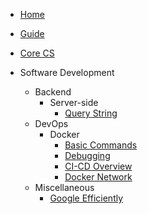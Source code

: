 - [Home](/)
- [Guide](guide.md)
- [Core CS](core/index.md)
- Software Development

  - Backend
    - Server-side
      - [Query String](/software-development/backend/server-side/QueryString.md)
  - DevOps
    - Docker
      - [Basic Commands](software-development/devops/docker/BasicCommands.md)
      - [Debugging](software-development/devops/docker/Debugging.md)
      - [CI-CD Overview](software-development/devops/docker/CI_CD_Overview.md)
      - [Docker Network](software-development/devops/docker/DockerNetwork.md)
  - Miscellaneous
    - [Google Efficiently](/software-development/miscellaneous/GoogleEfficiently.md)
